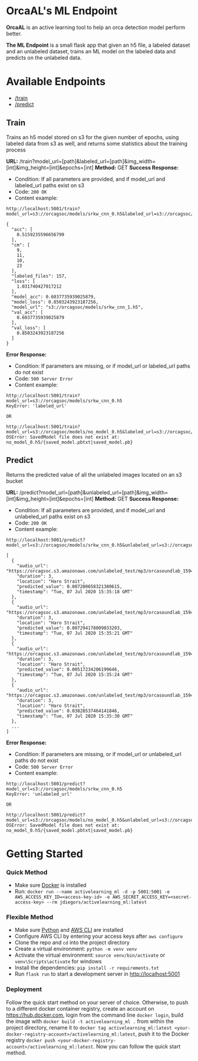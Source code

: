 # OrcaAL's ML Endpoint

**OrcaAL** is an active learning tool to help an orca detection model perform better.

**The ML Endpoint** is a small flask app that given an h5 file, a labeled dataset and an unlabeled dataset, trains an ML model on the labeled data and predicts on the unlabeled data.

# Available Endpoints

-   [/train](#train)
-   [/predict](#predict)

## Train

Trains an h5 model stored on s3 for the given number of epochs, using labeled data from s3 as well, and returns some statistics about the training process

**URL:** /train?model_url=[path]&labeled_url=[path]&img_width=[int]&img_height=[int]&epochs=[int]
**Method:** GET
**Success Response:**

-   Condition: If all parameters are provided, and if model_url and labeled_url paths exist on s3
-   Code: `200 OK`
-   Content example:

```
http://localhost:5001/train?model_url=s3://orcagsoc/models/srkw_cnn_0.h5&labeled_url=s3://orcagsoc/labeled_test/&img_width=607&img_height=617&epochs=1

{
  "acc": [
    0.5159235596656799
  ],
  "cm": [
    9,
    11,
    10,
    23
  ],
  "labeled_files": 157,
  "loss": [
    1.031740427017212
  ],
  "model_acc": 0.6037735939025879,
  "model_loss": 0.8503243923187256,
  "model_url": "s3://orcagsoc/models/srkw_cnn_1.h5",
  "val_acc": [
    0.6037735939025879
  ],
  "val_loss": [
    0.8503243923187256
  ]
}
```

**Error Response:**

-   Condition: If parameters are missing, or if model_url or labeled_url paths do not exist
-   Code: `500 Server Error`
-   Content example:

```
http://localhost:5001/train?model_url=s3://orcagsoc/models/srkw_cnn_0.h5
KeyError: 'labeled_url'

OR

http://localhost:5001/train?model_url=s3://orcagsoc/models/no_model_0.h5&labeled_url=s3://orcagsoc/labeled_test/&img_width=607&img_height=617&epochs=1
OSError: SavedModel file does not exist at: no_model_0.h5/{saved_model.pbtxt|saved_model.pb}
```

## Predict

Returns the predicted value of all the unlabeled images located on an s3 bucket

**URL:** /predict?model_url=[path]&unlabeled_url=[path]&img_width=[int]&img_height=[int]&epochs=[int]
**Method:** GET
**Success Response:**

-   Condition: If all parameters are provided, and if model_url and unlabeled_url paths exist on s3
-   Code: `200 OK`
-   Content example:

```
http://localhost:5001/predict?model_url=s3://orcagsoc/models/srkw_cnn_0.h5&unlabeled_url=s3://orcagsoc/unlabeled_test/&img_width=607&img_height=617

[
  {
    "audio_url": "https://orcagsoc.s3.amazonaws.com/unlabeled_test/mp3/orcasoundlab_1594154118.mp3",
    "duration": 3,
    "location": "Haro Strait",
    "predicted_value": 0.007200658321380615,
    "timestamp": "Tue, 07 Jul 2020 15:35:18 GMT"
  },
  {
    "audio_url": "https://orcagsoc.s3.amazonaws.com/unlabeled_test/mp3/orcasoundlab_1594154121.mp3",
    "duration": 3,
    "location": "Haro Strait",
    "predicted_value": 0.007294178009033203,
    "timestamp": "Tue, 07 Jul 2020 15:35:21 GMT"
  },
  {
    "audio_url": "https://orcagsoc.s3.amazonaws.com/unlabeled_test/mp3/orcasoundlab_1594154124.mp3",
    "duration": 3,
    "location": "Haro Strait",
    "predicted_value": 0.00517234206199646,
    "timestamp": "Tue, 07 Jul 2020 15:35:24 GMT"
  },
  {
    "audio_url": "https://orcagsoc.s3.amazonaws.com/unlabeled_test/mp3/orcasoundlab_1594154130.mp3",
    "duration": 3,
    "location": "Haro Strait",
    "predicted_value": 0.03828537464141846,
    "timestamp": "Tue, 07 Jul 2020 15:35:30 GMT"
  },
  ...
]
```

**Error Response:**

-   Condition: If parameters are missing, or if model_url or unlabeled_url paths do not exist
-   Code: `500 Server Error`
-   Content example:

```
http://localhost:5001/predict?model_url=s3://orcagsoc/models/srkw_cnn_0.h5
KeyError: 'unlabeled_url'

OR

http://localhost:5001/predict?model_url=s3://orcagsoc/models/no_model_0.h5&unlabeled_url=s3://orcagsoc/unlabeled_test/&img_width=607&img_height=617
OSError: SavedModel file does not exist at: no_model_0.h5/{saved_model.pbtxt|saved_model.pb}
```

# Getting Started

### Quick Method

-   Make sure [Docker](https://www.docker.com/) is installed
-   Run:
    `docker run --name activelearning_ml -d -p 5001:5001 -e AWS_ACCESS_KEY_ID=<access-key-id> -e AWS_SECRET_ACCESS_KEY=<secret-access-key> --rm jdiegors/activelearning_ml:latest`

### Flexible Method

-   Make sure [Python](https://www.python.org/) and [AWS CLI](https://aws.amazon.com/cli/) are installed
-   Configure AWS CLI by entering your access keys after `aws configure`
-   Clone the repo and `cd` into the project directory
-   Create a virtual environment: `python -m venv venv`
-   Activate the virtual environment: `source venv/bin/activate` or `venv\Scripts\activate` for windows
-   Install the dependencies: `pip install -r requirements.txt`
-   Run `flask run` to start a development server in [http://localhost:5001](http://localhost:5001)

### Deployment

Follow the quick start method on your server of choice.
Otherwise, to push to a different docker container registry, create an account on https://hub.docker.com, login from the command line `docker login`, build the image with `docker build -t activelearning_ml .` from within the project directory, rename it to `docker tag activelearning_ml:latest <your-docker-registry-account>/activelearning_ml:latest`, push it to the Docker registry `docker push <your-docker-registry-account>/activelearning_ml:latest`. Now you can follow the quick start method.

